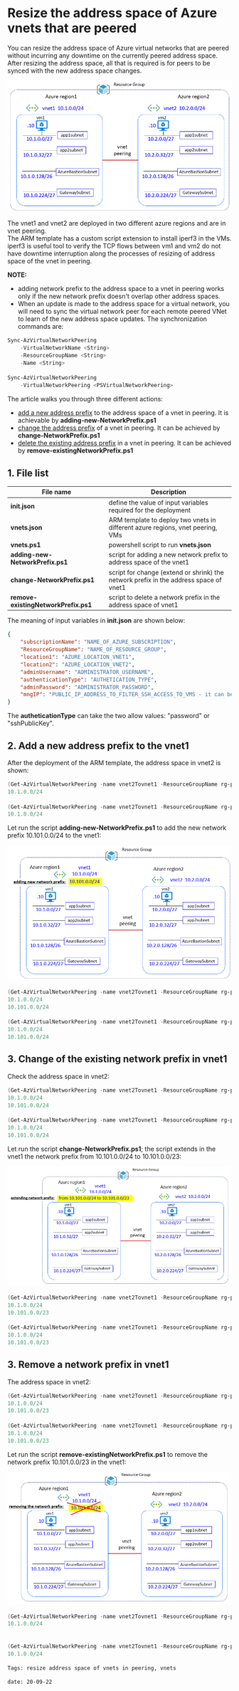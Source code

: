 <properties
pageTitle= 'Resize the address space of Azure vnets that are peered'
description= "Resize the address space of Azure vnets that are peered"
documentationcenter: na
services=""
documentationCenter="github"
authors="fabferri"
manager=""
editor=""/>

<tags
   ms.service="howto-Azure-examples"
   ms.devlang="na"
   ms.topic="article"
   ms.tgt_pltfrm="na"
   ms.workload="resize the address space of the vnets that are peered"
   ms.date="20/09/2022"
   ms.review=""
   ms.author="fabferri" />

# Resize the address space of Azure vnets that are peered
You can resize the address space of Azure virtual networks that are peered without incurring any downtime on the currently peered address space. After resizing the address space, all that is required is for peers to be synced with the new address space changes.

[![1]][1]

The vnet1 and vnet2 are deployed in two different azure regions and are in vnet peering. <br>
The ARM template has a custom script extension to install iperf3 in the VMs. iperf3 is useful tool to verify the TCP flows between vm1 and vm2 do not have downtime interruption along the processes of resizing of address space of the vnet in peering.<br>


**NOTE:** 
* adding network prefix to the address space to a vnet in peering works only if the new network prefix doesn't overlap other address spaces.
* When an update is made to the address space for a virtual network, you will need to sync the virtual network peer for each remote peered VNet to learn of the new address space updates. The synchronization commands are:
```powershell
Sync-AzVirtualNetworkPeering
    -VirtualNetworkName <String>
    -ResourceGroupName <String>
    -Name <String>

Sync-AzVirtualNetworkPeering
    -VirtualNetworkPeering <PSVirtualNetworkPeering>
```

The article walks you through three different actions:
* <ins>add a new address prefix</ins> to the address space of a vnet in peering. It is achievable by **adding-new-NetworkPrefix.ps1**
* <ins>change the address prefix</ins> of a vnet in peering. It can be achieved by **change-NetworkPrefix.ps1**
* <ins>delete the existing address prefix</ins> in a vnet in peering. It can be achieved by **remove-existingNetworkPrefix.ps1**

## <a name="list of files"></a>1. File list

| File name                 | Description                                                                                 |
| ------------------------- | ------------------------------------------------------------------------------------------- |
| **init.json**             | define the value of input variables required for the deployment                             |
| **vnets.json**            | ARM template to deploy two vnets in different azure regions, vnet peering, VMs              |
| **vnets.ps1**             | powershell script to run **vnets.json**                                                     |
| **adding-new-NetworkPrefix.ps1** | script for adding a new network prefix to address space of the vnet1                 |
| **change-NetworkPrefix.ps1**     | script for change (extend or shrink) the network prefix in the address space of vnet1|
| **remove-existingNetworkPrefix.ps1** | script to delete a network prefix in the address space of vnet1                  |


The meaning of input variables in **init.json** are shown below:
```json
{
    "subscriptionName": "NAME_OF_AZURE_SUBSCRIPTION",
    "ResourceGroupName": "NAME_OF_RESOURCE_GROUP",
    "location1": "AZURE_LOCATION_VNET1",
    "location2": "AZURE_LOCATION_VNET2",
    "adminUsername": "ADMINISTRATOR_USERNAME",
    "authenticationType": "AUTHETICATION_TYPE", 
    "adminPassword": "ADMINISTRATOR_PASSWORD",
    "mngIP": "PUBLIC_IP_ADDRESS_TO_FILTER_SSH_ACCESS_TO_VMS - it can be empty string, if you do not want to lock SSH access to a specific IP by NSG!"
}
```
The **autheticationType** can take the two allow values: "password" or "sshPublicKey".


## <a name="Add a new address prefix"></a>2. Add a new address prefix to the vnet1
After the deployment of the ARM template, the address space in vnet2 is shown:
```powershell
(Get-AzVirtualNetworkPeering -name vnet2Tovnet1 -ResourceGroupName rg-prod -VirtualNetworkName vnet2).PeeredRemoteAddressSpace.AddressPrefixes
10.1.0.0/24

(Get-AzVirtualNetworkPeering -name vnet2Tovnet1 -ResourceGroupName rg-prod -VirtualNetworkName vnet2).RemoteVirtualNetworkAddressSpace.AddressPrefixes
10.1.0.0/24
```

Let run the script **adding-new-NetworkPrefix.ps1** to add the new network prefix 10.101.0.0/24 to the vnet1:

[![2]][2]

```powershell
(Get-AzVirtualNetworkPeering -name vnet2Tovnet1 -ResourceGroupName rg-prod -VirtualNetworkName vnet2).PeeredRemoteAddressSpace.AddressPrefixes
10.1.0.0/24
10.101.0.0/24

(Get-AzVirtualNetworkPeering -name vnet2Tovnet1 -ResourceGroupName rg-prod -VirtualNetworkName vnet2).RemoteVirtualNetworkAddressSpace.AddressPrefixes
10.1.0.0/24
10.101.0.0/24
```

## <a name="Change the existing network prefix"></a>3. Change of the existing network prefix in vnet1
Check the address space in vnet2:
```powershell
(Get-AzVirtualNetworkPeering -name vnet2Tovnet1 -ResourceGroupName rg-prod -VirtualNetworkName vnet2).PeeredRemoteAddressSpace.AddressPrefixes
10.1.0.0/24
10.101.0.0/24

(Get-AzVirtualNetworkPeering -name vnet2Tovnet1 -ResourceGroupName rg-prod -VirtualNetworkName vnet2).RemoteVirtualNetworkAddressSpace.AddressPrefixes
10.1.0.0/24
10.101.0.0/24
```

Let run the script  **change-NetworkPrefix.ps1**; the script extends in the vnet1 the network prefix from 10.101.0.0/24 to 10.101.0.0/23:

[![3]][3]

```powershell
(Get-AzVirtualNetworkPeering -name vnet2Tovnet1 -ResourceGroupName rg-prod -VirtualNetworkName vnet2).PeeredRemoteAddressSpace.AddressPrefixes
10.1.0.0/24
10.101.0.0/23

(Get-AzVirtualNetworkPeering -name vnet2Tovnet1 -ResourceGroupName rg-prod -VirtualNetworkName vnet2).RemoteVirtualNetworkAddressSpace.AddressPrefixes
10.1.0.0/24
10.101.0.0/23
```

## <a name="remove a network prefix"></a>3. Remove a network prefix in vnet1
The address space in vnet2:
```powershell
(Get-AzVirtualNetworkPeering -name vnet2Tovnet1 -ResourceGroupName rg-prod -VirtualNetworkName vnet2).PeeredRemoteAddressSpace.AddressPrefixes
10.1.0.0/24
10.101.0.0/23

(Get-AzVirtualNetworkPeering -name vnet2Tovnet1 -ResourceGroupName rg-prod -VirtualNetworkName vnet2).RemoteVirtualNetworkAddressSpace.AddressPrefixes
10.1.0.0/24
10.101.0.0/23
```

Let run the script **remove-existingNetworkPrefix.ps1** to remove the network prefix 10.101.0.0/23 in the vnet1:

[![4]][4]

```powershell
(Get-AzVirtualNetworkPeering -name vnet2Tovnet1 -ResourceGroupName rg-prod -VirtualNetworkName vnet2).PeeredRemoteAddressSpace.AddressPrefixes
10.1.0.0/24


(Get-AzVirtualNetworkPeering -name vnet2Tovnet1 -ResourceGroupName rg-prod -VirtualNetworkName vnet2).RemoteVirtualNetworkAddressSpace.AddressPrefixes
10.1.0.0/24
```


`Tags: resize address space of vnets in peering, vnets` 

`date: 20-09-22`

<!--Image References-->

[1]: ./media/network-diagram.png "network diagram"
[2]: ./media/add-address-prefix.png "add a new address prefix to the address space of a vnet in peering"
[3]: ./media/change-address-prefix.png "change the address prefix of a vnet in peering"
[4]: ./media/remove-address-prefix.png "remove the existing address prefix in a vnet in peering"

<!--Link References-->
